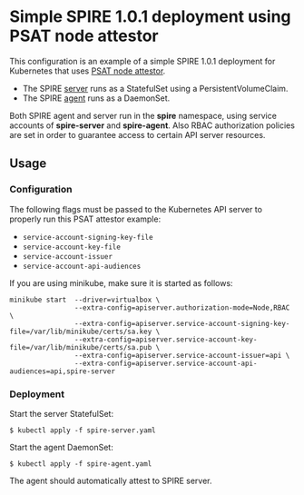# Simple SPIRE 1.0.1 deployment using PSAT node attestor

This configuration is an example of a simple SPIRE 1.0.1 deployment for Kubernetes that uses [PSAT node attestor](https://github.com/spiffe/spire/blob/v1.0.1/doc/plugin_server_nodeattestor_k8s_psat.md).

+ The SPIRE [server](spire-server.yaml) runs as a StatefulSet using a
  PersistentVolumeClaim.
+ The SPIRE [agent](spire-agent.yaml) runs as a DaemonSet.

Both SPIRE agent and server run in the **spire** namespace, using service
accounts of **spire-server** and **spire-agent**.
Also RBAC authorization policies are set in order to guarantee access to certain API server resources.

## Usage

### Configuration

The following flags must be passed to the Kubernetes API server to properly run this PSAT attestor example:
+ `service-account-signing-key-file`
+ `service-account-key-file`
+ `service-account-issuer`
+ `service-account-api-audiences`

If you are using minikube, make sure it is started as follows:
```
minikube start  --driver=virtualbox \
                --extra-config=apiserver.authorization-mode=Node,RBAC \
                --extra-config=apiserver.service-account-signing-key-file=/var/lib/minikube/certs/sa.key \
                --extra-config=apiserver.service-account-key-file=/var/lib/minikube/certs/sa.pub \
                --extra-config=apiserver.service-account-issuer=api \
                --extra-config=apiserver.service-account-api-audiences=api,spire-server
```

### Deployment

Start the server StatefulSet:

```
$ kubectl apply -f spire-server.yaml
```

Start the agent DaemonSet:

```
$ kubectl apply -f spire-agent.yaml
```

The agent should automatically attest to SPIRE server.
